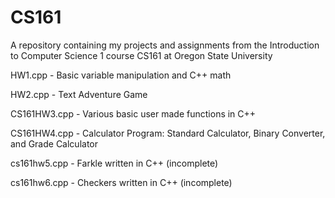 # CS161
A repository containing my projects and assignments from the Introduction to Computer Science 1 course CS161 at Oregon State University 

HW1.cpp - Basic variable manipulation and C++ math

HW2.cpp - Text Adventure Game

CS161HW3.cpp - Various basic user made functions in C++

CS161HW4.cpp - Calculator Program: Standard Calculator, Binary Converter, and Grade Calculator

cs161hw5.cpp - Farkle written in C++ (incomplete)

cs161hw6.cpp - Checkers written in C++ (incomplete)
